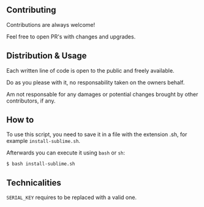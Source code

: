 ﻿## Contributing

Contributions are always welcome!

Feel free to open PR's with changes and upgrades.


## Distribution & Usage

Each written line of code is open to the public and freely available.

Do as you please with it, no responsability taken on the owners behalf.

Am not responsable for any damages or potential changes brought by other contributors, if any.

## How to

To use this script, you need to save it in a file with the extension .sh, for example `install-sublime.sh`.

Afterwards you can execute it using `bash` or `sh`:

`$ bash install-sublime.sh`

## Technicalities

`SERIAL_KEY` requires to be replaced with a valid one.
